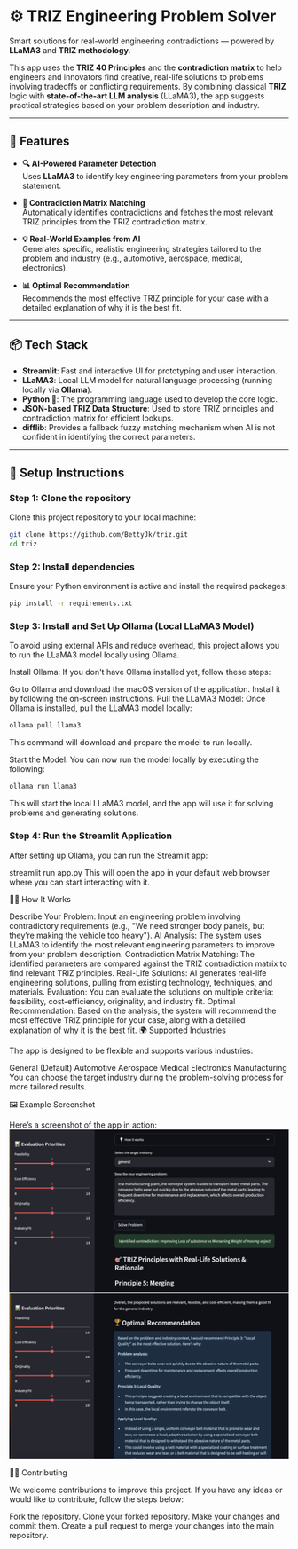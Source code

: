 # ⚙️ TRIZ Engineering Problem Solver

Smart solutions for real-world engineering contradictions — powered by **LLaMA3** and **TRIZ methodology**.

This app uses the **TRIZ 40 Principles** and the **contradiction matrix** to help engineers and innovators find creative, real-life solutions to problems involving tradeoffs or conflicting requirements. By combining classical **TRIZ** logic with **state-of-the-art LLM analysis** (LLaMA3), the app suggests practical strategies based on your problem description and industry.

---

## 🚀 Features

- **🔍 AI-Powered Parameter Detection**  
  Uses **LLaMA3** to identify key engineering parameters from your problem statement.

- **🧠 Contradiction Matrix Matching**  
  Automatically identifies contradictions and fetches the most relevant TRIZ principles from the TRIZ contradiction matrix.

- **💡 Real-World Examples from AI**  
  Generates specific, realistic engineering strategies tailored to the problem and industry (e.g., automotive, aerospace, medical, electronics).

- **📊 Optimal Recommendation**  
  Recommends the most effective TRIZ principle for your case with a detailed explanation of why it is the best fit.

---

## 📦 Tech Stack

- **Streamlit**: Fast and interactive UI for prototyping and user interaction.
- **LLaMA3**: Local LLM model for natural language processing (running locally via **Ollama**).
- **Python 🐍**: The programming language used to develop the core logic.
- **JSON-based TRIZ Data Structure**: Used to store TRIZ principles and contradiction matrix for efficient lookups.
- **difflib**: Provides a fallback fuzzy matching mechanism when AI is not confident in identifying the correct parameters.

---

## 🔧 Setup Instructions

### Step 1: Clone the repository

Clone this project repository to your local machine:

```bash
git clone https://github.com/BettyJk/triz.git
cd triz
```
### Step 2: Install dependencies
Ensure your Python environment is active and install the required packages:

```bash
pip install -r requirements.txt
```
### Step 3: Install and Set Up Ollama (Local LLaMA3 Model)
To avoid using external APIs and reduce overhead, this project allows you to run the LLaMA3 model locally using Ollama.

Install Ollama:
If you don't have Ollama installed yet, follow these steps:

Go to Ollama and download the macOS version of the application.
Install it by following the on-screen instructions.
Pull the LLaMA3 Model:
Once Ollama is installed, pull the LLaMA3 model locally:
```bash
ollama pull llama3
```
This command will download and prepare the model to run locally.

Start the Model:
You can now run the model locally by executing the following:
```bash
ollama run llama3
```
This will start the local LLaMA3 model, and the app will use it for solving problems and generating solutions.

### Step 4: Run the Streamlit Application
After setting up Ollama, you can run the Streamlit app:

streamlit run app.py
This will open the app in your default web browser where you can start interacting with it.

🧑‍💻 How It Works

Describe Your Problem:
Input an engineering problem involving contradictory requirements (e.g., "We need stronger body panels, but they’re making the vehicle too heavy").
AI Analysis:
The system uses LLaMA3 to identify the most relevant engineering parameters to improve from your problem description.
Contradiction Matrix Matching:
The identified parameters are compared against the TRIZ contradiction matrix to find relevant TRIZ principles.
Real-Life Solutions:
AI generates real-life engineering solutions, pulling from existing technology, techniques, and materials.
Evaluation:
You can evaluate the solutions on multiple criteria: feasibility, cost-efficiency, originality, and industry fit.
Optimal Recommendation:
Based on the analysis, the system will recommend the most effective TRIZ principle for your case, along with a detailed explanation of why it is the best fit.
🌍 Supported Industries

The app is designed to be flexible and supports various industries:

General (Default)
Automotive
Aerospace
Medical
Electronics
Manufacturing
You can choose the target industry during the problem-solving process for more tailored results.

🖼️ Example Screenshot

Here’s a screenshot of the app in action:
![App Screenshot](pic1.png)
![App Screenshot](pic2.png)

🧑‍🔧 Contributing

We welcome contributions to improve this project. If you have any ideas or would like to contribute, follow the steps below:

Fork the repository.
Clone your forked repository.
Make your changes and commit them.
Create a pull request to merge your changes into the main repository.
